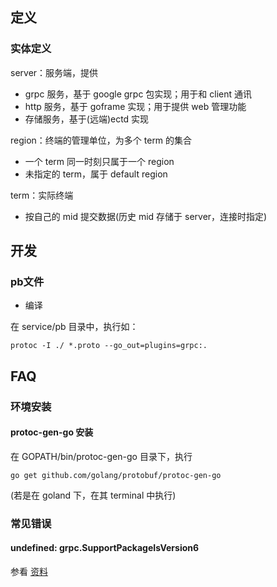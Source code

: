 

## 定义
### 实体定义
server：服务端，提供
- grpc 服务，基于 google grpc 包实现；用于和 client 通讯
- http 服务，基于 goframe 实现；用于提供 web 管理功能
- 存储服务，基于(远端)ectd 实现

region：终端的管理单位，为多个 term 的集合
- 一个 term 同一时刻只属于一个 region
- 未指定的 term，属于 default region

term：实际终端
- 按自己的 mid 提交数据(历史 mid 存储于 server，连接时指定)


## 开发
### pb文件

* 编译

在 service/pb 目录中，执行如：
```
protoc -I ./ *.proto --go_out=plugins=grpc:.
```

## FAQ

### 环境安装
#### protoc-gen-go 安装

在 GOPATH/bin/protoc-gen-go 目录下，执行

```
go get github.com/golang/protobuf/protoc-gen-go
```
(若是在 goland 下，在其 terminal 中执行)

### 常见错误
#### undefined: grpc.SupportPackageIsVersion6 
参看 [资料](https://www.icode9.com/content-4-706221.html)